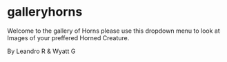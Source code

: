# galleryhorns

Welcome to the gallery of Horns please use this dropdown menu to look at Images of your preffered Horned Creature.

By Leandro R & Wyatt G
